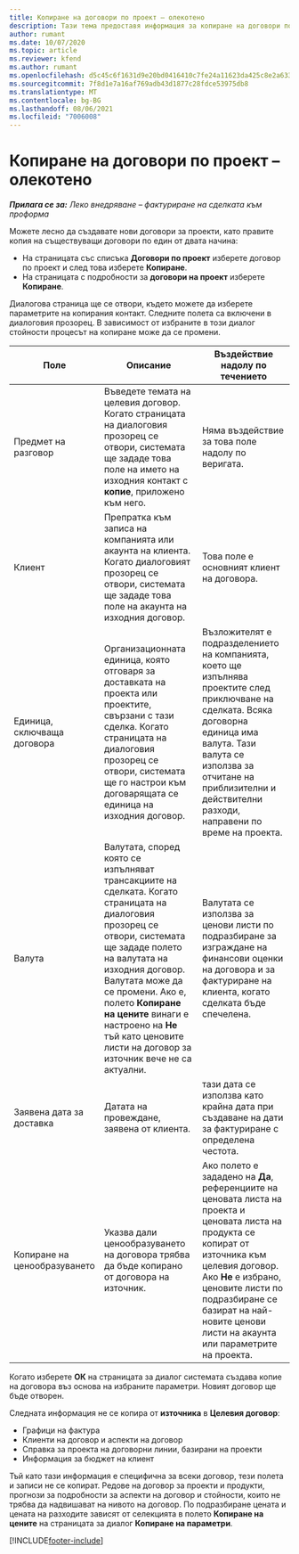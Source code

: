 ```yaml
---
title: Копиране на договори по проект – олекотено
description: Тази тема предоставя информация за копиране на договори по проекти в Project Operations.
author: rumant
ms.date: 10/07/2020
ms.topic: article
ms.reviewer: kfend
ms.author: rumant
ms.openlocfilehash: d5c45c6f1631d9e20bd0416410c7fe24a11623da425c8e2a633b085fbfabdd79
ms.sourcegitcommit: 7f8d1e7a16af769adb43d1877c28fdce53975db8
ms.translationtype: MT
ms.contentlocale: bg-BG
ms.lasthandoff: 08/06/2021
ms.locfileid: "7006008"
---
```

# <a name="copy-project-contracts---lite"></a>Копиране на договори по проект – олекотено

_**Прилага се за:** Леко внедряване – фактуриране на сделката към проформа_

Можете лесно да създавате нови договори за проекти, като правите копия на съществуващи договори по един от двата начина: 

  - На страницата със списъка **Договори по проект** изберете договор по проект и след това изберете **Копиране**.
  - На страницата с подробности за **договори на проект** изберете **Копиране**.

Диалогова страница ще се отвори, където можете да изберете параметрите на копирания контакт. Следните полета са включени в диалоговия прозорец. В зависимост от избраните в този диалог стойности процесът на копиране може да се промени.

| **Поле** | **Описание** | **Въздействие надолу по течението** |
| --- | --- | --- |
| Предмет на разговор | Въведете темата на целевия договор. Когато страницата на диалоговия прозорец се отвори, системата ще зададе това поле на името на изходния контакт с **копие**, приложено към него. | Няма въздействие за това поле надолу по веригата. |
| Клиент | Препратка към записа на компанията или акаунта на клиента. Когато диалоговият прозорец се отвори, системата ще зададе това поле на акаунта на изходния договор. | Това поле е основният клиент на договора. |
| Единица, сключваща договора | Организационната единица, която отговаря за доставката на проекта или проектите, свързани с тази сделка. Когато страницата на диалоговия прозорец се отвори, системата ще го настрои към договарящата се единица на изходния договор. | Възложителят е подразделението на компанията, което ще изпълнява проектите след приключване на сделката. Всяка договорна единица има валута. Тази валута се използва за отчитане на приблизителни и действителни разходи, направени по време на проекта. |
| Валута | Валутата, според която се изпълняват трансакциите на сделката. Когато страницата на диалоговия прозорец се отвори, системата ще зададе полето на валутата на изходния договор. Валутата може да се промени. Ако е, полето **Копиране на цените** винаги е настроено на **Не** тъй като ценовите листи на договор за източник вече не са актуални. | Валутата се използва за ценови листи по подразбиране за изграждане на финансови оценки на договора и за фактуриране на клиента, когато сделката бъде спечелена. |
| Заявена дата за доставка | Датата на провеждане, заявена от клиента. | тази дата се използва като крайна дата при създаване на дати за фактуриране с определена честота. |
| Копиране на ценообразуването | Указва дали ценообразуването на договора трябва да бъде копирано от договора на източник. | Ако полето е зададено на **Да**, референциите на ценовата листа на проекта и ценовата листа на продукта се копират от източника към целевия договор. Ако **Не** е избрано, ценовите листи по подразбиране се базират на най-новите ценови листи на акаунта или параметрите на проекта. |

Когато изберете **ОК** на страницата за диалог системата създава копие на договора въз основа на избраните параметри. Новият договор ще бъде отворен.

Следната информация не се копира от **източника** в **Целевия договор**:

  - Графици на фактура
  - Клиенти на договор и аспекти на договор
  - Справка за проекта на договорни линии, базирани на проекти
  - Информация за бюджет на клиент

Тъй като тази информация е специфична за всеки договор, тези полета и записи не се копират. Редове на договор за проекти и продукти, прогнози за подробности за аспекти на договор и стойности, които не трябва да надвишават на нивото на договор. По подразбиране цената и цената на разходите зависят от селекцията в полето **Копиране на цените** на страницата за диалог **Копиране на параметри**.


[!INCLUDE[footer-include](../../includes/footer-banner.md)]